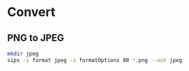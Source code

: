 # Convert

## PNG to JPEG

```sh
mkdir jpeg
sips -s format jpeg -s formatOptions 80 *.png --out jpeg
```
